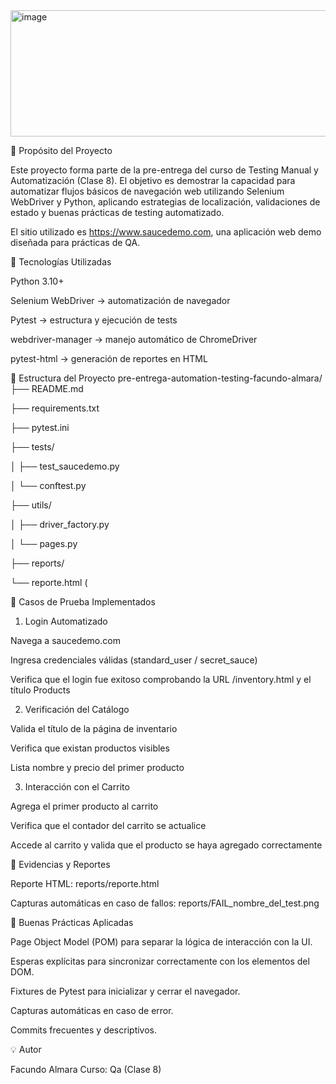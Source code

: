 <img width="959" height="202" alt="image" src="https://github.com/user-attachments/assets/b533c9eb-46fa-4515-81cc-e2e5c5f9b9e6" />

🧪 Propósito del Proyecto

Este proyecto forma parte de la pre-entrega del curso de Testing Manual y Automatización (Clase 8). El objetivo es demostrar la capacidad para automatizar flujos básicos de navegación web utilizando Selenium WebDriver y Python, aplicando estrategias de localización, validaciones de estado y buenas prácticas de testing automatizado.

El sitio utilizado es https://www.saucedemo.com, una aplicación web demo diseñada para prácticas de QA.

🧰 Tecnologías Utilizadas

Python 3.10+

Selenium WebDriver → automatización de navegador

Pytest → estructura y ejecución de tests

webdriver-manager → manejo automático de ChromeDriver

pytest-html → generación de reportes en HTML

📁 Estructura del Proyecto
pre-entrega-automation-testing-facundo-almara/
├── README.md

├── requirements.txt

├── pytest.ini

├── tests/

│ ├── test_saucedemo.py

│ └── conftest.py

├── utils/

│ ├── driver_factory.py

│ └── pages.py

├── reports/

 └── reporte.html (


🧠 Casos de Prueba Implementados
1. Login Automatizado

Navega a saucedemo.com

Ingresa credenciales válidas (standard_user / secret_sauce)

Verifica que el login fue exitoso comprobando la URL /inventory.html y el título Products

2. Verificación del Catálogo

Valida el título de la página de inventario

Verifica que existan productos visibles

Lista nombre y precio del primer producto

3. Interacción con el Carrito

Agrega el primer producto al carrito

Verifica que el contador del carrito se actualice

Accede al carrito y valida que el producto se haya agregado correctamente

📸 Evidencias y Reportes

Reporte HTML: reports/reporte.html

Capturas automáticas en caso de fallos: reports/FAIL_nombre_del_test.png

🧾 Buenas Prácticas Aplicadas

Page Object Model (POM) para separar la lógica de interacción con la UI.

Esperas explícitas para sincronizar correctamente con los elementos del DOM.

Fixtures de Pytest para inicializar y cerrar el navegador.

Capturas automáticas en caso de error.

Commits frecuentes y descriptivos.


💡 Autor

Facundo Almara
Curso: Qa (Clase 8)
